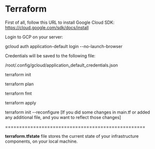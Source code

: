 # Terraform

First of all, follow this URL to install Google Cloud SDK: https://cloud.google.com/sdk/docs/install

Login to GCP on your server:

gcloud auth application-default login --no-launch-browser

Credentials will be saved to the following file:

/root/.config/gcloud/application_default_credentials.json


terraform init

terraform plan

terraform fmt

terraform apply

terraform init --reconfigure  [If you did some changes in main.tf or added any additional file, and you want to reflect those changes]

==================================================


**terraform.tfstate** file stores the current state of your infrastructure components, on your local machine.
